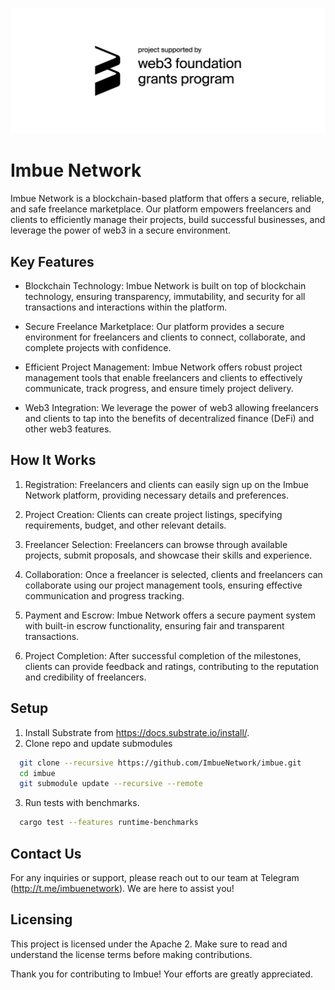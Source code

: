 <a href="https://github.com/w3f/Grants-Program/pull/703"><img src="https://github.com/ImbueNetwork/website-assets/blob/main/Web3%20Foundation%20Grants%20Badge/PNG/web3%20foundation_grants_badge_black.png?raw=true" alt="imbue-web3-open-grant" /></a>

# Imbue Network

Imbue Network is a blockchain-based platform that offers a secure, reliable, and safe freelance marketplace. Our platform empowers freelancers and clients to efficiently manage their projects, build successful businesses, and leverage the power of web3 in a secure environment.

## Key Features

- Blockchain Technology: Imbue Network is built on top of blockchain technology, ensuring transparency, immutability, and security for all transactions and interactions within the platform.

- Secure Freelance Marketplace: Our platform provides a secure environment for freelancers and clients to connect, collaborate, and complete projects with confidence.

- Efficient Project Management: Imbue Network offers robust project management tools that enable freelancers and clients to effectively communicate, track progress, and ensure timely project delivery.

- Web3 Integration: We leverage the power of web3  allowing freelancers and clients to tap into the benefits of decentralized finance (DeFi) and other web3 features.

## How It Works

1. Registration: Freelancers and clients can easily sign up on the Imbue Network platform, providing necessary details and preferences.

2. Project Creation: Clients can create project listings, specifying requirements, budget, and other relevant details.

3. Freelancer Selection: Freelancers can browse through available projects, submit proposals, and showcase their skills and experience.

4. Collaboration: Once a freelancer is selected, clients and freelancers can collaborate using our project management tools, ensuring effective communication and progress tracking.

5. Payment and Escrow: Imbue Network offers a secure payment system with built-in escrow functionality, ensuring fair and transparent transactions.

6. Project Completion: After successful completion of the milestones, clients can provide feedback and ratings, contributing to the reputation and credibility of freelancers.


## Setup
1. Install Substrate from https://docs.substrate.io/install/.
2. Clone repo and update submodules 
```bash
  git clone --recursive https://github.com/ImbueNetwork/imbue.git
  cd imbue
  git submodule update --recursive --remote
```
3. Run tests with benchmarks.
```bash
  cargo test --features runtime-benchmarks
```

## Contact Us

For any inquiries or support, please reach out to our team at Telegram (http://t.me/imbuenetwork). We are here to assist you!

## Licensing

This project is licensed under the Apache 2. Make sure to read and understand the license terms before making contributions.

Thank you for contributing to Imbue! Your efforts are greatly appreciated.
